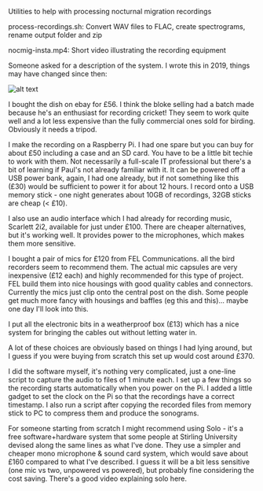 Utilities to help with processing nocturnal migration recordings

process-recordings.sh: 
  Convert WAV files to FLAC, create spectrograms, rename output folder and zip

nocmig-insta.mp4:
  Short video illustrating the recording equipment

Someone asked for a description of the system. I wrote this in 2019, things may have changed since then:

![alt text](https://github.com/[username]/[reponame]/blob/[branch]/image.jpg?raw=true)

I bought the dish on ebay for £56. I think the bloke selling had a batch made because he's an enthusiast for recording cricket! They seem to work quite well and a lot less expensive than the fully commercial ones sold for birding. Obviously it needs a tripod.

I make the recording on a Raspberry Pi. I had one spare but you can buy for about £50 including  a case and an SD card. You have to be a little bit techie to work with them. Not necessarily a full-scale IT professional but there's a bit of learning if Paul's not already familiar with it. It can be powered off a USB power bank, again, I had one already, but if not something like this (£30) would be sufficient to power it for about 12 hours. I record onto a USB memory stick - one night generates about 10GB of recordings, 32GB sticks are cheap (< £10). 

I also use an audio interface which I had already for recording music, Scarlett 2i2, available for just under £100. There are cheaper alternatives, but it's working well. It provides power to the microphones, which makes them more sensitive. 

I bought a pair of mics for £120 from FEL Communications. all the bird recorders seem to recommend them. The actual mic capsules are very inexpensive (£12 each) and highly recommended for this type of project. FEL build them into nice housings with good quality cables and connectors. Currently the mics just clip onto the central post on the dish. Some people get much more fancy with housings and baffles (eg this and this)... maybe one day I'll look into this. 

I put all the electronic bits in a weatherproof box (£13) which has a nice system for bringing the cables out without letting water in.

A lot of these choices are obviously based on things I had lying around, but I guess if you were buying from scratch this set up would cost around £370.

I did the software myself, it's nothing very complicated, just a one-line script to capture the audio to files of 1 minute each. I set up a few things so the recording starts automatically when you power on the Pi. I added a little gadget to set the clock on the Pi so that the recordings have a correct timestamp.  I also run a script after copying the recorded files from memory stick to PC to compress them and produce the sonograms.

For someone starting from scratch I might recommend using Solo - it's a free software+hardware system that some people at Stirling University devised along the same lines as what I've done. They use a simpler and cheaper mono microphone & sound card system, which would save about £160 compared to what I've described. I guess it will be a bit less sensitive (one mic vs two, unpowered vs powered), but probably fine considering the cost saving.  There's a good video explaining solo here.
